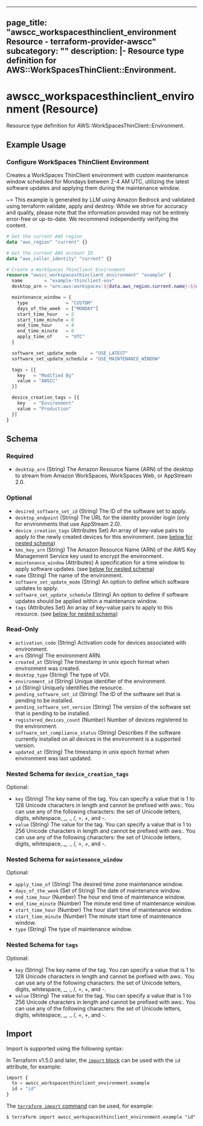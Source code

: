 
---
page_title: "awscc_workspacesthinclient_environment Resource - terraform-provider-awscc"
subcategory: ""
description: |-
  Resource type definition for AWS::WorkSpacesThinClient::Environment.
---

# awscc_workspacesthinclient_environment (Resource)

Resource type definition for AWS::WorkSpacesThinClient::Environment.

## Example Usage

### Configure WorkSpaces ThinClient Environment

Creates a WorkSpaces ThinClient environment with custom maintenance window scheduled for Mondays between 2-4 AM UTC, utilizing the latest software updates and applying them during the maintenance window.

~> This example is generated by LLM using Amazon Bedrock and validated using terraform validate, apply and destroy. While we strive for accuracy and quality, please note that the information provided may not be entirely error-free or up-to-date. We recommend independently verifying the content.

```terraform
# Get the current AWS region
data "aws_region" "current" {}

# Get the current AWS account ID
data "aws_caller_identity" "current" {}

# Create a WorkSpaces ThinClient Environment
resource "awscc_workspacesthinclient_environment" "example" {
  name        = "example-thinclient-env"
  desktop_arn = "arn:aws:workspaces:${data.aws_region.current.name}:${data.aws_caller_identity.current.account_id}:workspace/ws-abcd1234"

  maintenance_window = {
    type              = "CUSTOM"
    days_of_the_week  = ["MONDAY"]
    start_time_hour   = 2
    start_time_minute = 0
    end_time_hour     = 4
    end_time_minute   = 0
    apply_time_of     = "UTC"
  }

  software_set_update_mode     = "USE_LATEST"
  software_set_update_schedule = "USE_MAINTENANCE_WINDOW"

  tags = [{
    key   = "Modified By"
    value = "AWSCC"
  }]

  device_creation_tags = [{
    key   = "Environment"
    value = "Production"
  }]
}
```

<!-- schema generated by tfplugindocs -->
## Schema

### Required

- `desktop_arn` (String) The Amazon Resource Name (ARN) of the desktop to stream from Amazon WorkSpaces, WorkSpaces Web, or AppStream 2.0.

### Optional

- `desired_software_set_id` (String) The ID of the software set to apply.
- `desktop_endpoint` (String) The URL for the identity provider login (only for environments that use AppStream 2.0).
- `device_creation_tags` (Attributes Set) An array of key-value pairs to apply to the newly created devices for this environment. (see [below for nested schema](#nestedatt--device_creation_tags))
- `kms_key_arn` (String) The Amazon Resource Name (ARN) of the AWS Key Management Service key used to encrypt the environment.
- `maintenance_window` (Attributes) A specification for a time window to apply software updates. (see [below for nested schema](#nestedatt--maintenance_window))
- `name` (String) The name of the environment.
- `software_set_update_mode` (String) An option to define which software updates to apply.
- `software_set_update_schedule` (String) An option to define if software updates should be applied within a maintenance window.
- `tags` (Attributes Set) An array of key-value pairs to apply to this resource. (see [below for nested schema](#nestedatt--tags))

### Read-Only

- `activation_code` (String) Activation code for devices associated with environment.
- `arn` (String) The environment ARN.
- `created_at` (String) The timestamp in unix epoch format when environment was created.
- `desktop_type` (String) The type of VDI.
- `environment_id` (String) Unique identifier of the environment.
- `id` (String) Uniquely identifies the resource.
- `pending_software_set_id` (String) The ID of the software set that is pending to be installed.
- `pending_software_set_version` (String) The version of the software set that is pending to be installed.
- `registered_devices_count` (Number) Number of devices registered to the environment.
- `software_set_compliance_status` (String) Describes if the software currently installed on all devices in the environment is a supported version.
- `updated_at` (String) The timestamp in unix epoch format when environment was last updated.

<a id="nestedatt--device_creation_tags"></a>
### Nested Schema for `device_creation_tags`

Optional:

- `key` (String) The key name of the tag. You can specify a value that is 1 to 128 Unicode characters in length and cannot be prefixed with aws:. You can use any of the following characters: the set of Unicode letters, digits, whitespace, _, ., /, =, +, and -.
- `value` (String) The value for the tag. You can specify a value that is 1 to 256 Unicode characters in length and cannot be prefixed with aws:. You can use any of the following characters: the set of Unicode letters, digits, whitespace, _, ., /, =, +, and -.


<a id="nestedatt--maintenance_window"></a>
### Nested Schema for `maintenance_window`

Optional:

- `apply_time_of` (String) The desired time zone maintenance window.
- `days_of_the_week` (Set of String) The date of maintenance window.
- `end_time_hour` (Number) The hour end time of maintenance window.
- `end_time_minute` (Number) The minute end time of maintenance window.
- `start_time_hour` (Number) The hour start time of maintenance window.
- `start_time_minute` (Number) The minute start time of maintenance window.
- `type` (String) The type of maintenance window.


<a id="nestedatt--tags"></a>
### Nested Schema for `tags`

Optional:

- `key` (String) The key name of the tag. You can specify a value that is 1 to 128 Unicode characters in length and cannot be prefixed with aws:. You can use any of the following characters: the set of Unicode letters, digits, whitespace, _, ., /, =, +, and -.
- `value` (String) The value for the tag. You can specify a value that is 1 to 256 Unicode characters in length and cannot be prefixed with aws:. You can use any of the following characters: the set of Unicode letters, digits, whitespace, _, ., /, =, +, and -.

## Import

Import is supported using the following syntax:

In Terraform v1.5.0 and later, the [`import` block](https://developer.hashicorp.com/terraform/language/import) can be used with the `id` attribute, for example:

```terraform
import {
  to = awscc_workspacesthinclient_environment.example
  id = "id"
}
```

The [`terraform import` command](https://developer.hashicorp.com/terraform/cli/commands/import) can be used, for example:

```shell
$ terraform import awscc_workspacesthinclient_environment.example "id"
```
